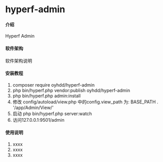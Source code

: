 # hyperf-admin

#### 介绍
Hyperf Admin

#### 软件架构
软件架构说明


#### 安装教程

1.  composer require oyhdd/hyperf-admin
2.  php bin/hyperf.php vendor:publish oyhdd/hyperf-admin
3.  php bin/hyperf.php admin:install
4.  修改 config/autoload/view.php 中的config.view_path 为: BASE_PATH . '/app/Admin/View/'
5.  启动 php bin/hyperf.php server:watch
6.  访问127.0.0.1:9501/admin

#### 使用说明

1.  xxxx
2.  xxxx
3.  xxxx


